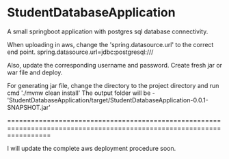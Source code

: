 # StudentDatabaseApplication
A small springboot application with postgres sql database connectivity.


When uploading in aws, change the 
'spring.datasource.url' to the correct end point.
spring.datasource.url=jdbc:postgresql://<database-endpoint>/<database-name>
  
Also, update the corresponding username and password.
Create fresh jar or war file and deploy.

For generating jar file, change the directory to the project directory and run cmd './mvnw clean install'
The output folder will be - 'StudentDatabaseApplication/target/StudentDatabaseApplication-0.0.1-SNAPSHOT.jar'

=======================================================================================================================

I will update the complete aws deployment procedure soon.

